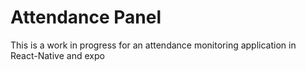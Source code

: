# Attendance Panel

This is a work in progress for an attendance monitoring application in React-Native and expo
